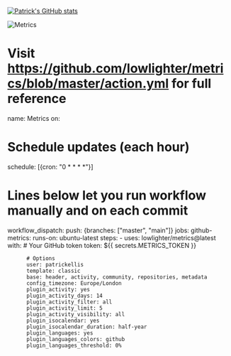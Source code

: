 
[![Patrick's GitHub stats](https://github-readme-stats.vercel.app/api?username=patrickellis&theme=vue-dark&show_icons=true)](https://github.com/patrickellis/github-readme-stats)

![Metrics](https://metrics.lecoq.io/patrickellis?template=classic&isocalendar=1&languages=1&activity=1&isocalendar.duration=half-year&languages.colors=github&languages.threshold=0%25&activity.limit=5&activity.days=14&activity.filter=all&activity.visibility=all&activity.timestamps=false&config.timezone=Europe%2FLondon)
# Visit https://github.com/lowlighter/metrics/blob/master/action.yml for full reference
name: Metrics
on:
  # Schedule updates (each hour)
  schedule: [{cron: "0 * * * *"}]
  # Lines below let you run workflow manually and on each commit
  workflow_dispatch:
  push: {branches: ["master", "main"]}
jobs:
  github-metrics:
    runs-on: ubuntu-latest
    steps:
      - uses: lowlighter/metrics@latest
        with:
          # Your GitHub token
          token: ${{ secrets.METRICS_TOKEN }}

          # Options
          user: patrickellis
          template: classic
          base: header, activity, community, repositories, metadata
          config_timezone: Europe/London
          plugin_activity: yes
          plugin_activity_days: 14
          plugin_activity_filter: all
          plugin_activity_limit: 5
          plugin_activity_visibility: all
          plugin_isocalendar: yes
          plugin_isocalendar_duration: half-year
          plugin_languages: yes
          plugin_languages_colors: github
          plugin_languages_threshold: 0%
